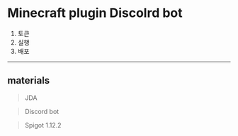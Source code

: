 
Minecraft plugin Discolrd bot
===============================
1. 토큰
2. 실행
3. 배포
*****
materials 
---------

> JDA 

> Discord bot 

> Spigot 1.12.2